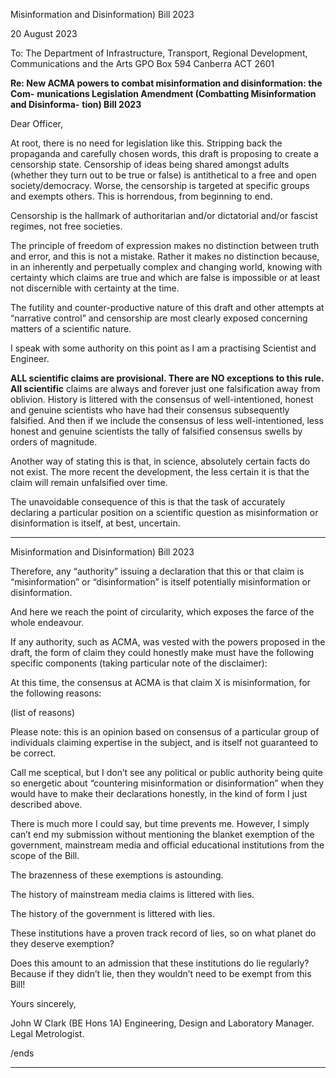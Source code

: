 Misinformation and Disinformation) Bill 2023

20 August 2023

To: The Department of Infrastructure, Transport, Regional Development, Communications and
the Arts
GPO Box 594
Canberra ACT 2601

**Re: New ACMA powers to combat misinformation and disinformation: the Com-**
**munications Legislation Amendment (Combatting Misinformation and Disinforma-**
**tion) Bill 2023**

Dear Officer,

At root, there is no need for legislation like this. Stripping back the propaganda and carefully
chosen words, this draft is proposing to create a censorship state. Censorship of ideas being
shared amongst adults (whether they turn out to be true or false) is antithetical to a free and
open society/democracy. Worse, the censorship is targeted at specific groups and exempts others.
This is horrendous, from beginning to end.

Censorship is the hallmark of authoritarian and/or dictatorial and/or fascist regimes, not free
societies.

The principle of freedom of expression makes no distinction between truth and error, and this
is not a mistake. Rather it makes no distinction because, in an inherently and perpetually
complex and changing world, knowing with certainty which claims are true and which are false
is impossible or at least not discernible with certainty at the time.

The futility and counter-productive nature of this draft and other attempts at “narrative control”
and censorship are most clearly exposed concerning matters of a scientific nature.

I speak with some authority on this point as I am a practising Scientist and Engineer.

**ALL scientific claims are provisional. There are NO exceptions to this rule. All scientific**
claims are always and forever just one falsification away from oblivion. History is littered with
the consensus of well-intentioned, honest and genuine scientists who have had their consensus
subsequently falsified. And then if we include the consensus of less well-intentioned, less honest
and genuine scientists the tally of falsified consensus swells by orders of magnitude.

Another way of stating this is that, in science, absolutely certain facts do not exist. The
more recent the development, the less certain it is that the claim will remain unfalsified over
time.

The unavoidable consequence of this is that the task of accurately declaring a particular position
on a scientific question as misinformation or disinformation is itself, at best, uncertain.


-----

Misinformation and Disinformation) Bill 2023

Therefore, any “authority” issuing a declaration that this or that claim is “misinformation” or
“disinformation” is itself potentially misinformation or disinformation.

And here we reach the point of circularity, which exposes the farce of the whole endeavour.

If any authority, such as ACMA, was vested with the powers proposed in the draft, the form of
claim they could honestly make must have the following specific components (taking particular
note of the disclaimer):

At this time, the consensus at ACMA is that claim X is misinformation, for the
following reasons:

(list of reasons)

Please note: this is an opinion based on consensus of a particular group of individuals
claiming expertise in the subject, and is itself not guaranteed to be correct.

Call me sceptical, but I don’t see any political or public authority being quite so energetic about
“countering misinformation or disinformation” when they would have to make their declarations
honestly, in the kind of form I just described above.

There is much more I could say, but time prevents me. However, I simply can’t end my
submission without mentioning the blanket exemption of the government, mainstream media
and official educational institutions from the scope of the Bill.

The brazenness of these exemptions is astounding.

The history of mainstream media claims is littered with lies.

The history of the government is littered with lies.

These institutions have a proven track record of lies, so on what planet do they deserve
exemption?

Does this amount to an admission that these institutions do lie regularly? Because if they didn’t
lie, then they wouldn’t need to be exempt from this Bill!

Yours sincerely,

John W Clark (BE Hons 1A)
Engineering, Design and Laboratory Manager. Legal Metrologist.

/ends


-----

